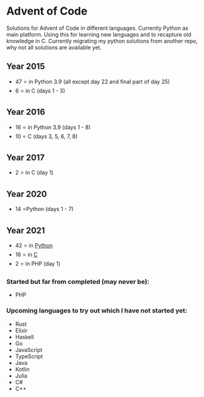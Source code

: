 # Advent of Code

Solutions for Advent of Code in different languages. Currently Python as main platform. Using this for learning new languages and to recapture old knowledge in C.
Currently migrating my python solutions from another repo, why not all solutions are available yet.

## Year 2015
+ 47 &#11088; in Python 3.9 (all except day 22 and final part of day 25)
+ 6 &#11088; in C (days 1 - 3)

## Year 2016
+ 16 &#11088; in Python 3.9 (days 1 - 8)
+ 10 &#11088; C (days 3, 5, 6, 7, 8)

## Year 2017
+ 2 &#11088; in C (day 1)

## Year 2020
+ 14 &#11088;Python (days 1 - 7)

## Year 2021
+ 42 &#11088; in [Python](python/README.md)
+ 18 &#11088; in [C](C/README.md)
+ 2 &#11088; in PHP (day 1)


### Started but far from completed (may never be):
+ PHP

### Upcoming languages to try out which I have not started yet:
+ Rust
+ Elixir
+ Haskell
+ Go
+ JavaScript
+ TypeScript
+ Java
+ Kotlin
+ Julia
+ C#
+ C++

